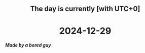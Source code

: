<h2 align=center>The day is currently [with UTC+0]</h2>
<h1 align=center><!--TIME BEGIN-->2024-12-29<!--TIME END--></h1>
<h5>Made by a bored guy</h5>
